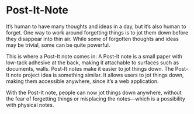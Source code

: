 # Post-It-Note
It’s human to have many thoughts and ideas in a day, but it’s also human to forget. One way to work around forgetting things is to jot them down before they disappear into thin air. While some of forgotten thoughts and ideas may be trivial, some can be quite powerful.

This is where a Post-It note comes in: A Post-It note is a small paper with low-tack adhesive at the back, making it attachable to surfaces such as documents, walls. Post-It notes make it easier to jot things down. The Post-It note project idea is something similar. It allows users to jot things down, making them accessible anywhere, since it’s a web application.

With the Post-It note, people can now jot things down anywhere, without the fear of forgetting things or misplacing the notes—which is a possibility with physical notes.
